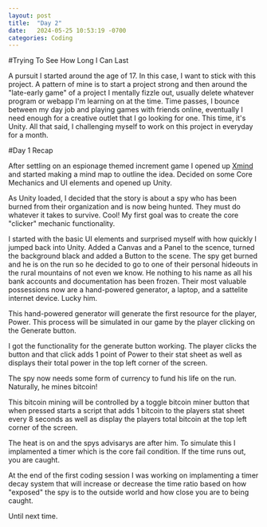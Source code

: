 ```yaml
---
layout: post
title:  "Day 2"
date:   2024-05-25 10:53:19 -0700
categories: Coding
---
```


#Trying To See How Long I Can Last

A pursuit I started around the age of 17. In this case, I want to stick with this project. A pattern of mine is to start a project strong and then around the "late-early game" of a project I mentally fizzle out, usually delete whatever program or webapp I'm learning on at the time. Time passes, I bounce between my day job and playing games with friends online, eventually I need enough for a creative outlet that I go looking for one. This time, it's Unity. All that said, I challenging myself to work on this project in everyday for a month.

#Day 1 Recap

After settling on an espionage themed increment game I opened up [Xmind](www.Xmind.com) and started making a mind map to outline the idea. Decided on some Core Mechanics and UI elements and opened up Unity.

As Unity loaded, I decided that the story is about a spy who has been burned from their organization and is now being hunted. They must do
whatever it takes to survive. Cool! My first goal was to create the core "clicker" mechanic functionality.

I started with the basic UI elements and surprised myself with how quickly I jumped back into Unity. 
Added a Canvas and a Panel to the scence, turned the background black and added a Button to the scene.
The spy get burned and he is on the run so he decided to go to one of their personal hideouts in the rural
mountains of not even we know. He nothing to his name as all his bank accounts and documentation has been frozen. 
Their most valuable possessions now are a hand-powered generator, a laptop, and a sattelite internet device. Lucky him. 

This hand-powered generator will generate the first resource for the player, Power.
This process will be simulated in our game
by the player clicking on the Generate button.

I got the functionality for the generate button working. The player clicks the button and that click 
adds 1 point of Power to  their stat sheet as well as displays their total power in the top left corner of the screen.

The spy now needs some form of currency to fund his life on the run. Naturally, he mines bitcoin!

This bitcoin mining will be controlled by a toggle bitcoin miner button that when pressed starts a script that adds 1 bitcoin
to the players stat sheet every 8 seconds as well as display the players total bitcoin at the top left
corner of the screen.

The heat is on and the spys advisarys are after him. To simulate this I implamented a timer which is the core fail condition.
If the time runs out, you are caught.

At the end of the first coding session I was working on implamenting a timer decay system that will increase or decrease
the time ratio based on how "exposed" the spy is to the outside world and how close you are to being caught.

Until next time.
